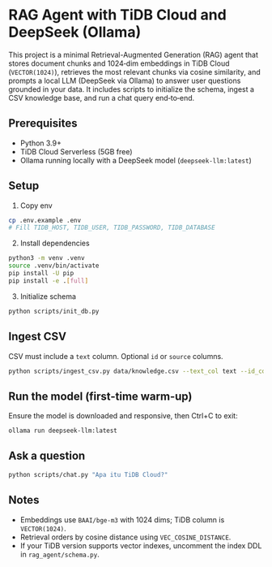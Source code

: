 # RAG Agent with TiDB Cloud and DeepSeek (Ollama)

This project is a minimal Retrieval-Augmented Generation (RAG) agent that stores document chunks and 1024‑dim embeddings in TiDB Cloud (`VECTOR(1024)`), retrieves the most relevant chunks via cosine similarity, and prompts a local LLM (DeepSeek via Ollama) to answer user questions grounded in your data. It includes scripts to initialize the schema, ingest a CSV knowledge base, and run a chat query end‑to‑end.

## Prerequisites

- Python 3.9+
- TiDB Cloud Serverless (5GB free)
- Ollama running locally with a DeepSeek model (`deepseek-llm:latest`)

## Setup

1. Copy env

```bash
cp .env.example .env
# Fill TIDB_HOST, TIDB_USER, TIDB_PASSWORD, TIDB_DATABASE
```

2. Install dependencies

```bash
python3 -m venv .venv
source .venv/bin/activate
pip install -U pip
pip install -e .[full]
```

3. Initialize schema

```bash
python scripts/init_db.py
```

## Ingest CSV

CSV must include a `text` column. Optional `id` or `source` columns.

```bash
python scripts/ingest_csv.py data/knowledge.csv --text_col text --id_col id --source_col source
```

## Run the model (first-time warm-up)

Ensure the model is downloaded and responsive, then Ctrl+C to exit:

```bash
ollama run deepseek-llm:latest
```

## Ask a question

```bash
python scripts/chat.py "Apa itu TiDB Cloud?"
```

## Notes

- Embeddings use `BAAI/bge-m3` with 1024 dims; TiDB column is `VECTOR(1024)`.
- Retrieval orders by cosine distance using `VEC_COSINE_DISTANCE`.
- If your TiDB version supports vector indexes, uncomment the index DDL in `rag_agent/schema.py`.
